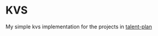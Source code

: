# KVS
My simple kvs implementation for the projects in [talent-plan](https://github.com/pingcap/talent-plan/tree/master/rust)